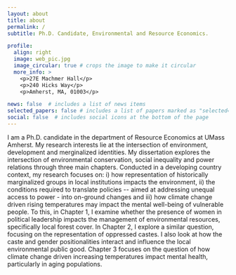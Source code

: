 ```yaml
---
layout: about
title: about
permalink: /
subtitle: Ph.D. Candidate, Environmental and Resource Economics.

profile:
  align: right
  image: web_pic.jpg
  image_circular: true # crops the image to make it circular
  more_info: >
    <p>27E Machmer Hall</p>
    <p>240 Hicks Way</p>
    <p>Amherst, MA, 01003</p>

news: false  # includes a list of news items
selected_papers: false # includes a list of papers marked as "selected={true}"
social: false  # includes social icons at the bottom of the page
---
```


I am a Ph.D. candidate in the department of Resource Economics at UMass Amherst. My research interests lie at the intersection of environment, development and merginalized identities. My dissertation explores the intersection of environmental conservation, social inequality and power relations through three main chapters. Conducted in a developing country context, my research focuses on: i) how representation of historically marginalized groups in local institutions impacts the environment, ii) the conditions required to translate policies -- aimed at addressing unequal access to power - into on-ground changes and iii) how climate change driven rising temperatures may impact the mental well-being of vulnerable people. To this, in Chapter 1, I examine whether the presence of women in political leadership impacts the management of environmental resources, specifically local forest cover. In Chapter 2, I explore a similar question, focusing on the representation of oppressed castes. I also look at how the caste and gender positionalities interact and influence the local environmental public good. Chapter 3 focuses on the question of how climate change driven increasing temperatures impact mental health, particularly in aging populations.
